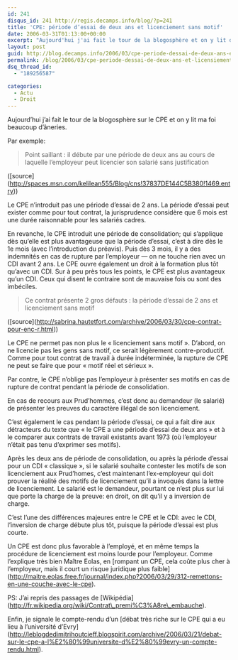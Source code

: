 ```yaml
---
id: 241
disqus_id: 241 http://regis.decamps.info/blog/?p=241
title: 'CPE: période d’essai de deux ans et licenciement sans motif'
date: 2006-03-31T01:13:00+00:00
excerpt: "Aujourd'hui j'ai fait le tour de la blogosphère et on y lit des âneries"
layout: post
guid: http://blog.decamps.info/2006/03/cpe-periode-dessai-de-deux-ans-et-licensiement-sans-motif/
permalink: /blog/2006/03/cpe-periode-dessai-de-deux-ans-et-licensiement-sans-motif/
dsq_thread_id:
  - "189256587"

categories:
  - Actu
  - Droit
---
```

Aujourd’hui j’ai fait le tour de la blogosphère sur le CPE et on y lit ma foi beaucoup d’âneries.

Par exemple:

> Point saillant : il débute par une période de deux ans au cours de laquelle l&#8217;employeur peut licencier son salarié sans justification

(\[source\](http://spaces.msn.com/kelilean555/Blog/cns!37837DE144C5B380!1469.entry))

Le CPE n’introduit pas une période d’essai de 2 ans. La période d’essai peut exister comme pour tout contrat, la jurisprudence considère que 6 mois est une durée raisonnable pour les salariés cadres.

En revanche, le CPE introduit une période de consolidation; qui s’applique dès qu’elle est plus avantageuse que la période d’essai, c’est à dire dès le 1e mois (avec l’introduction du préavis). Puis dès 3 mois, il y a des indemnités en cas de rupture par l&#8217;employeur &#8212; on ne touche rien avec un CDI avant 2 ans. Le CPE ouvre également un droit à la formation plus tôt qu’avec un CDI. Sur à peu près tous les points, le CPE est plus avantageux qu’un CDI. Ceux qui disent le contraire sont de mauvaise fois ou sont des imbéciles.

> Ce contrat présente 2 gros défauts : la période d’essai de 2 ans et licenciement sans motif 

(\[source\](http://sabrina.hautetfort.com/archive/2006/03/30/cpe-contrat-pour-enc-r.html))

Le CPE ne permet pas non plus le « licenciement sans motif ». D’abord, on ne licencie pas les gens sans motif, ce serait légèrement contre-productif. Comme pour tout contrat de travail à durée indéterminée, la rupture de CPE ne peut se faire que pour « motif réel et sérieux ».

Par contre, le CPE n’oblige pas l&#8217;employeur à présenter ses motifs en cas de rupture de contrat pendant la période de consolidation.
  
En cas de recours aux Prud’hommes, c’est donc au demandeur (le salarié) de présenter les preuves du caractère illégal de son licenciement.
  
C’est également le cas pendant la période d’essai, ce qui a fait dire aux détracteurs du texte que « le CPE a une période d’essai de deux ans » et à le comparer aux contrats de travail existants avant 1973 (où l&#8217;employeur n’était pas tenu d’exprimer ses motifs).

Après les deux ans de période de consolidation, ou après la période d’essai pour un CDI « classique », si le salarié souhaite contester les motifs de son licenciement aux Prud’homes, c’est maintenant l’ex-employeur qui doit prouver la réalité des motifs de licenciement qu’il a invoqués dans la lettre de licenciement. Le salarié est le demandeur, pourtant ce n’est plus sur lui que porte la charge de la preuve: en droit, on dit qu’il y a inversion de charge. 

C’est l’une des différences majeures entre le CPE et le CDI: avec le CDI, l’inversion de charge débute plus tôt, puisque la période d’essai est plus courte. 

Un CPE est donc plus favorable à l&#8217;employé, et en même temps la procédure de licenciement est moins lourde pour l&#8217;employeur. Comme l’explique très bien Maître Eolas, en \[rompant un CPE, cela coûte plus cher à l&#8217;employeur, mais il court un risque juridique plus faible\](http://maitre.eolas.free.fr/journal/index.php?2006/03/29/312-remettons-en-une-couche-avec-le-cpe).

PS: J’ai repris des passages de \[Wikipédia\](http://fr.wikipedia.org/wiki/Contrat\_premi%C3%A8re\_embauche). 

Enfin, je signale le compte-rendu d’un \[débat très riche sur le CPE qui a eu lieu à l’université d’Evry\](http://leblogdedimitrihoutcieff.blogspirit.com/archive/2006/03/21/debat-sur-le-cpe-a-l%E2%80%99universite-d%E2%80%99evry-un-compte-rendu.html).

